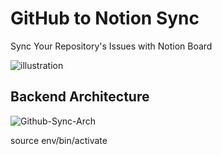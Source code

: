 # GitHub to Notion Sync

Sync Your Repository's Issues with Notion Board

![illustration](https://notion-automations.com/_nuxt/img/github-notion.aa7d9c1.svg)



## Backend Architecture

![Github-Sync-Arch](https://user-images.githubusercontent.com/72073401/139555004-0ca17b20-1ee6-43c8-a7dc-fe21ecea6aa8.jpg)


source env/bin/activate
